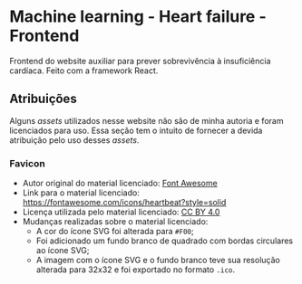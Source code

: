 # Machine learning - Heart failure - Frontend

Frontend do website auxiliar para prever sobrevivência à insuficiência cardíaca. Feito com a framework React.

## Atribuições

Alguns _assets_ utilizados nesse website não são de minha autoria e foram licenciados para uso. Essa seção tem o intuito de fornecer a devida atribuição pelo uso desses _assets_.

### Favicon

* Autor original do material licenciado: [Font Awesome](https://fontawesome.com)
* Link para o material licenciado: https://fontawesome.com/icons/heartbeat?style=solid
* Licença utilizada pelo material licenciado: [CC BY 4.0](https://creativecommons.org/licenses/by/4.0/)
* Mudanças realizadas sobre o material licenciado:
  * A cor do ícone SVG foi alterada para `#F00`;
  * Foi adicionado um fundo branco de quadrado com bordas circulares ao ícone SVG;
  * A imagem com o ícone SVG e o fundo branco teve sua resolução alterada para 32x32 e foi exportado no formato `.ico`.

